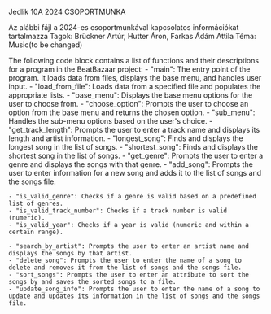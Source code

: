 Jedlik 10A 2024 CSOPORTMUNKA

Az alábbi fájl a 2024-es csoportmunkával kapcsolatos információkat tartalmazza
Tagok: Brückner Artúr, Hutter Áron, Farkas Ádám Attila
Téma: Music(to be changed)

The following code block contains a list of functions and their descriptions for a program in the BeatBazaar project:
    - "main": The entry point of the program. It loads data from files, displays the base menu, and handles user input.
    - "load_from_file": Loads data from a specified file and populates the appropriate lists.
    - "base_menu": Displays the base menu options for the user to choose from.
    - "choose_option": Prompts the user to choose an option from the base menu and returns the chosen option.
    - "sub_menu": Handles the sub-menu options based on the user's choice.
    - "get_track_length": Prompts the user to enter a track name and displays its length and artist information.
    - "longest_song": Finds and displays the longest song in the list of songs.
    - "shortest_song": Finds and displays the shortest song in the list of songs.
    - "get_genre": Prompts the user to enter a genre and displays the songs with that genre.
    - "add_song": Prompts the user to enter information for a new song and adds it to the list of songs and the songs file.
    
    - "is_valid_genre": Checks if a genre is valid based on a predefined list of genres.
    - "is_valid_track_number": Checks if a track number is valid (numeric).
    - "is_valid_year": Checks if a year is valid (numeric and within a certain range).
    
    - "search_by_artist": Prompts the user to enter an artist name and displays the songs by that artist.
    - "delete_song": Prompts the user to enter the name of a song to delete and removes it from the list of songs and the songs file.
    - "sort_songs": Prompts the user to enter an attribute to sort the songs by and saves the sorted songs to a file.
    - "update_song_info": Prompts the user to enter the name of a song to update and updates its information in the list of songs and the songs file.
